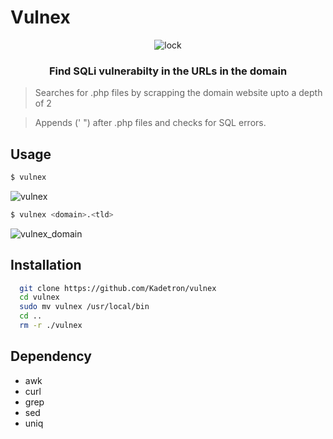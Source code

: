 # Vulnex
<p align="center">
  <img src="https://i.imgur.com/PI1AoHB.jpg" alt="lock"/>
</p>
<h3 align="center">Find SQLi vulnerabilty in the URLs in the domain </h3>

> Searches for .php files by scrapping the domain website upto a depth of 2

>Appends (' ") after .php files and checks for SQL errors.

## Usage
```bash
$ vulnex
```
![vulnex](https://i.imgur.com/lzCjt05.png)
```bash
$ vulnex <domain>.<tld>
```
![vulnex_domain](https://i.imgur.com/Ge1Sv04.png)

## Installation
```bash
  git clone https://github.com/Kadetron/vulnex  
  cd vulnex
  sudo mv vulnex /usr/local/bin
  cd ..
  rm -r ./vulnex
```

## Dependency
- awk
- curl
- grep
- sed
- uniq
